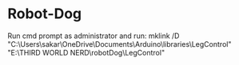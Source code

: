 # Robot-Dog

Run cmd prompt as administrator and run:
mklink /D "C:\Users\sakar\OneDrive\Documents\Arduino\libraries\LegControl" "E:\THIRD WORLD NERD\robotDog\LegControl"